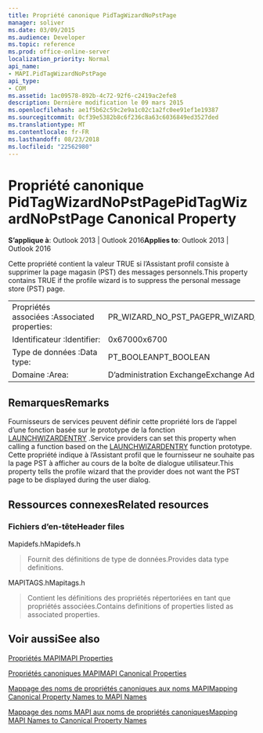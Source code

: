 ```yaml
---
title: Propriété canonique PidTagWizardNoPstPage
manager: soliver
ms.date: 03/09/2015
ms.audience: Developer
ms.topic: reference
ms.prod: office-online-server
localization_priority: Normal
api_name:
- MAPI.PidTagWizardNoPstPage
api_type:
- COM
ms.assetid: 1ac09578-892b-4c72-92f6-c2419ac2efe8
description: Dernière modification le 09 mars 2015
ms.openlocfilehash: ae1f5b62c59c2e9a1c02c1a2fc0ee91ef1e19387
ms.sourcegitcommit: 0cf39e5382b8c6f236c8a63c6036849ed3527ded
ms.translationtype: MT
ms.contentlocale: fr-FR
ms.lasthandoff: 08/23/2018
ms.locfileid: "22562980"
---
```

# <a name="pidtagwizardnopstpage-canonical-property"></a><span data-ttu-id="26f4e-103">Propriété canonique PidTagWizardNoPstPage</span><span class="sxs-lookup"><span data-stu-id="26f4e-103">PidTagWizardNoPstPage Canonical Property</span></span>

  
  
<span data-ttu-id="26f4e-104">**S’applique à**: Outlook 2013 | Outlook 2016</span><span class="sxs-lookup"><span data-stu-id="26f4e-104">**Applies to**: Outlook 2013 | Outlook 2016</span></span> 
  
<span data-ttu-id="26f4e-105">Cette propriété contient la valeur TRUE si l’Assistant profil consiste à supprimer la page magasin (PST) des messages personnels.</span><span class="sxs-lookup"><span data-stu-id="26f4e-105">This property contains TRUE if the profile wizard is to suppress the personal message store (PST) page.</span></span>
  
|||
|:-----|:-----|
|<span data-ttu-id="26f4e-106">Propriétés associées :</span><span class="sxs-lookup"><span data-stu-id="26f4e-106">Associated properties:</span></span>  <br/> |<span data-ttu-id="26f4e-107">PR_WIZARD_NO_PST_PAGE</span><span class="sxs-lookup"><span data-stu-id="26f4e-107">PR_WIZARD_NO_PST_PAGE</span></span>  <br/> |
|<span data-ttu-id="26f4e-108">Identificateur :</span><span class="sxs-lookup"><span data-stu-id="26f4e-108">Identifier:</span></span>  <br/> |<span data-ttu-id="26f4e-109">0x6700</span><span class="sxs-lookup"><span data-stu-id="26f4e-109">0x6700</span></span>  <br/> |
|<span data-ttu-id="26f4e-110">Type de données :</span><span class="sxs-lookup"><span data-stu-id="26f4e-110">Data type:</span></span>  <br/> |<span data-ttu-id="26f4e-111">PT_BOOLEAN</span><span class="sxs-lookup"><span data-stu-id="26f4e-111">PT_BOOLEAN</span></span>  <br/> |
|<span data-ttu-id="26f4e-112">Domaine :</span><span class="sxs-lookup"><span data-stu-id="26f4e-112">Area:</span></span>  <br/> |<span data-ttu-id="26f4e-113">D’administration Exchange</span><span class="sxs-lookup"><span data-stu-id="26f4e-113">Exchange Administrative</span></span>  <br/> |
   
## <a name="remarks"></a><span data-ttu-id="26f4e-114">Remarques</span><span class="sxs-lookup"><span data-stu-id="26f4e-114">Remarks</span></span>

<span data-ttu-id="26f4e-115">Fournisseurs de services peuvent définir cette propriété lors de l’appel d’une fonction basée sur le prototype de la fonction [LAUNCHWIZARDENTRY](launchwizardentry.md) .</span><span class="sxs-lookup"><span data-stu-id="26f4e-115">Service providers can set this property when calling a function based on the [LAUNCHWIZARDENTRY](launchwizardentry.md) function prototype.</span></span> <span data-ttu-id="26f4e-116">Cette propriété indique à l’Assistant profil que le fournisseur ne souhaite pas la page PST à afficher au cours de la boîte de dialogue utilisateur.</span><span class="sxs-lookup"><span data-stu-id="26f4e-116">This property tells the profile wizard that the provider does not want the PST page to be displayed during the user dialog.</span></span> 
  
## <a name="related-resources"></a><span data-ttu-id="26f4e-117">Ressources connexes</span><span class="sxs-lookup"><span data-stu-id="26f4e-117">Related resources</span></span>

### <a name="header-files"></a><span data-ttu-id="26f4e-118">Fichiers d’en-tête</span><span class="sxs-lookup"><span data-stu-id="26f4e-118">Header files</span></span>

<span data-ttu-id="26f4e-119">Mapidefs.h</span><span class="sxs-lookup"><span data-stu-id="26f4e-119">Mapidefs.h</span></span>
  
> <span data-ttu-id="26f4e-120">Fournit des définitions de type de données.</span><span class="sxs-lookup"><span data-stu-id="26f4e-120">Provides data type definitions.</span></span>
    
<span data-ttu-id="26f4e-121">MAPITAGS.h</span><span class="sxs-lookup"><span data-stu-id="26f4e-121">Mapitags.h</span></span>
  
> <span data-ttu-id="26f4e-122">Contient les définitions des propriétés répertoriées en tant que propriétés associées.</span><span class="sxs-lookup"><span data-stu-id="26f4e-122">Contains definitions of properties listed as associated properties.</span></span>
    
## <a name="see-also"></a><span data-ttu-id="26f4e-123">Voir aussi</span><span class="sxs-lookup"><span data-stu-id="26f4e-123">See also</span></span>



[<span data-ttu-id="26f4e-124">Propriétés MAPI</span><span class="sxs-lookup"><span data-stu-id="26f4e-124">MAPI Properties</span></span>](mapi-properties.md)
  
[<span data-ttu-id="26f4e-125">Propriétés canoniques MAPI</span><span class="sxs-lookup"><span data-stu-id="26f4e-125">MAPI Canonical Properties</span></span>](mapi-canonical-properties.md)
  
[<span data-ttu-id="26f4e-126">Mappage des noms de propriétés canoniques aux noms MAPI</span><span class="sxs-lookup"><span data-stu-id="26f4e-126">Mapping Canonical Property Names to MAPI Names</span></span>](mapping-canonical-property-names-to-mapi-names.md)
  
[<span data-ttu-id="26f4e-127">Mappage des noms MAPI aux noms de propriétés canoniques</span><span class="sxs-lookup"><span data-stu-id="26f4e-127">Mapping MAPI Names to Canonical Property Names</span></span>](mapping-mapi-names-to-canonical-property-names.md)

